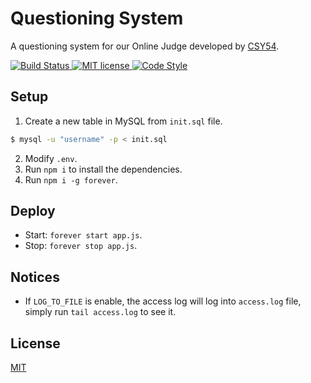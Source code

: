 # Questioning System

A questioning system for our Online Judge developed by [CSY54](https://csy54.github.io/).

<a href="https://travis-ci.org/CSY54/questioning-system">
  <img src="https://travis-ci.org/CSY54/questioning-system.svg?branch=master" alt="Build Status">
</a>
<a href="https://choosealicense.com/licenses/mit/">
  <img src="https://img.shields.io/badge/License-MIT-brightgreen.svg" alt="MIT license">
</a>
<a href="https://google.github.io/styleguide/jsguide.html">
  <img src="https://img.shields.io/badge/code%20style-Google-brightgreen" alt="Code Style">
</a>

## Setup

1. Create a new table in MySQL from `init.sql` file.
```sh
$ mysql -u "username" -p < init.sql
```
2. Modify `.env`.
3. Run `npm i` to install the dependencies.
4. Run `npm i -g forever`.

## Deploy

- Start: `forever start app.js`.
- Stop: `forever stop app.js`.

## Notices

- If `LOG_TO_FILE` is enable, the access log will log into `access.log` file, simply run `tail access.log` to see it.

## License

[MIT](https://choosealicense.com/licenses/mit/)
